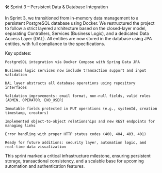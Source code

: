 🛠️ Sprint 3 – Persistent Data & Database Integration

In Sprint 3, we transitioned from in-memory data management to a persistent PostgreSQL database using Docker. We restructured the project to follow a strict layered architecture based on the closed-layer model, separating Controllers, Services (Business Logic), and a dedicated Data Access Layer (DAL). All entities are now stored in the database using JPA entities, with full compliance to the specifications.

Key updates:

    PostgreSQL integration via Docker Compose with Spring Data JPA

    Business logic services now include transaction support and input validation

    DAL layer abstracts all database operations using repository interfaces

    Validation improvements: email format, non-null fields, valid roles (ADMIN, OPERATOR, END_USER)

    Immutable fields protected in PUT operations (e.g., systemId, creation timestamp, creators)

    Implemented object-to-object relationships and new REST endpoints for managing links

    Error handling with proper HTTP status codes (400, 404, 403, 401)

    Ready for future additions: security layer, automation logic, and real-time data visualization

This sprint marked a critical infrastructure milestone, ensuring persistent storage, transactional consistency, and a scalable base for upcoming automation and authentication features.
